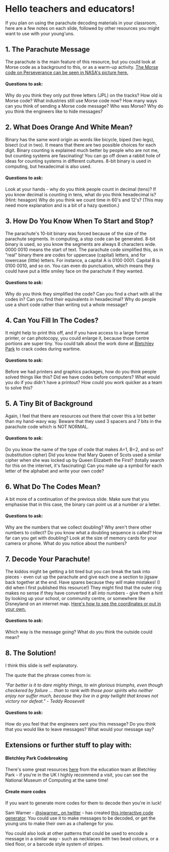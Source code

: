 # Hello teachers and educators!

If you plan on using the parachute decoding materials in your classroom, here are a few notes on each slide, followed by other resources you might want to use with your young'uns.

## 1. The Parachute Message
The parachute is the main feature of this resource, but you could look at Morse code as a background to this, or as a warm-up activity. 
[The Morse code on Perseverance can be seen in NASA's picture here.](https://mars.nasa.gov/resources/24877/send-your-name-placard-attached-to-perseverance/)

#### Questions to ask:
Why do you think they only put three letters (JPL) on the tracks?
How old is Morse code?
What industries still use Morse code now?
How many ways can you think of sending a Morse code message?
Who was Morse?
Why do you think the engineers like to hide messages?

## 2. What Does Orange And White Mean?
Binary has the same word origin as words like bicycle, biped (two legs), bisect (cut in two). It means that there are two possible choices for each digit.
Binary counting is explained much better by people who are not me, but counting systems are fascinating!
You can go off down a rabbit hole of ideas for counting systems in different cultures.
8-bit binary is used in computing, but hexadecimal is also used.

#### Questions to ask:
Look at your hands - why do you think people count in decimal (tens)?
If you know decimal is counting in tens, what do you think hexadecimal is? (Hint: hexagon)
Why do you think we count time in 60's and 12's? (This may need more explanation and is a bit of a hazy question.)

## 3. How Do You Know When To Start and Stop?
The parachute's 10-bit binary was forced because of the size of the parachute segments. In computing, a stop code can be generated.
8-bit binary is used, so you know the segments are always 8 characters wide. 0000 0010 means the start of text.
The parachute code simplified this, as in "real" binary there are codes for uppercase (capital) letters, and for lowercase (little) letters.
For instance, a capital A is 0100 0001. Capital B is 0100 0010, and so on. You can even do punctuation, which means they could have put a little smiley face on the parachute if they wanted.

#### Questions to ask:
Why do you think they simplified the code?
Can you find a chart with all the codes in?
Can you find their equivalents in hexadecimal?
Why do people use a short code rather than writing out a whole message?

## 4. Can You Fill In The Codes?
It might help to print this off, and if you have access to a large format printer, or can photocopy, you could enlarge it, because those centre portions are super tiny.
You could talk about the work done at [Bletchley Park](https://bletchleypark.org.uk/) to crack codes during wartime.

#### Questions to ask:
Before we had printers and graphics packages, how do you think people solved things like this?
Did we have codes before computers?
What would you do if you didn't have a printout?
How could you work quicker as a team to solve this?

## 5. A Tiny Bit of Background
Again, I feel that there are resources out there that cover this a lot better than my hand-wavy way. Beware that they used 3 spacers and 7 bits in the parachute code which is NOT NORMAL.

#### Questions to ask:
Do you know the name of the type of code that makes A=1, B=2, and so on? (substitution cipher)
Did you know that Mary Queen of Scots used a similar cipher when she was locked up by Queen Elizabeth the First? (totally search for this on the internet, it's fascinating)
Can you make up a symbol for each letter of the alphabet and write your own code?

## 6. What Do The Codes Mean?
A bit more of a continuation of the previous slide. Make sure that you emphasise that in this case, the binary can point us at a number *or* a letter.

#### Questions to ask:
Why are the numbers that we collect doubling?
Why aren't there other numbers to collect?
Do you know what a doubling sequence is called?
How far can you get with doubling?
Look at the size of memory cards for your camera or phone. What do you notice about the numbers?

## 7. Decode Your Parachute!
The kiddos might be getting a bit tired but you can break the task into pieces - even cut up the parachute and give each one a section to jigsaw back together at the end. Have spares because they *will* make mistakes! (I did when I first published this resource!)
They might find that the outer ring makes no sense if they have converted it all into numbers - give them a hint by looking up your school, or community centre, or somewhere like Disneyland on an internet map. [Here's how to see the coordinates or put in your own.](https://support.google.com/maps/answer/18539?co=GENIE.Platform%3DDesktop&hl=en)

#### Questions to ask:
Which way is the message going? What do you think the outside could mean?

## 8. The Solution!
I think this slide is self explanatory. 

The quote that the phrase comes from is:

*"Far better is it to dare mighty things, to win glorious triumphs, even though checkered by failure ... than to rank with those poor spirits who neither enjoy nor suffer much, because they live in a gray twilight that knows not victory nor defeat." - Teddy Roosevelt*

#### Questions to ask:
How do you feel that the engineers sent you this message?
Do you think that you would like to leave messages?
What would your message say?

## Extensions or further stuff to play with:

#### Bletchley Park Codebreaking
There's some great resources [here](https://bletchleypark.org.uk/learn/resources/codes-and-ciphers) from the education team at Bletchley Park - if you're in the UK I highly recommend a visit, you can see the National Museum of Computing at the same time!

#### Create more codes

If you want to generate more codes for them to decode then you're in luck!

Sam Warner - [@sjwarner_ on twitter](https://twitter.com/sjwarner_) - has created [this interactive code generator](https://sjwarner.github.io/perseverance-parachute-generator/).
You could use it to make messages to be decoded, or get the young uns to make their own as a challenge for you.

You could also look at other patterns that could be used to encode a message in a similar way - such as necklaces with two bead colours, or a tiled floor, or a barcode style system of stripes.
